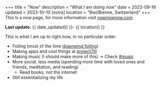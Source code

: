 +++
title = "Now"
description = "What I am doing now"
date = 2022-09-16
updated = 2023-10-10
[extra]
location = "Biel/Bienne, Switzerland"
+++
This is a now page, for more information visit <a href="https://nownownow.com/about" target="_blank">nownownow.com</a>

**Last update:** {{ date_updated() }}- {{ location() }}

This is what I am up to right now, in no particular order:

- Foiling (most of the time [downwind foiling](https://dwfoiling.com))
- Making apps and cool things at [project7III](https://project7iii.com/projects)
- Making music (I should make more of this) → Check [#music](/tags/music)
- More social, less media (spending more time with loved ones and friends, meditation, and reading)
  - Read books, not the internet
- Still essentializing my life